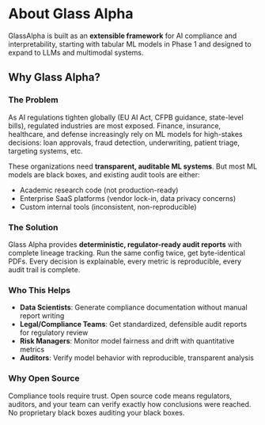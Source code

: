 # About Glass Alpha

GlassAlpha is built as an **extensible framework** for AI compliance and interpretability, starting with tabular ML models in Phase 1 and designed to expand to LLMs and multimodal systems.

## Why Glass Alpha?

### The Problem

As AI regulations tighten globally (EU AI Act, CFPB guidance, state-level bills), regulated industries are most exposed. Finance, insurance, healthcare, and defense increasingly rely on ML models for high-stakes decisions: loan approvals, fraud detection, underwriting, patient triage, targeting systems, etc.

These organizations need **transparent, auditable ML systems**. But most ML models are black boxes, and existing audit tools are either:

- Academic research code (not production-ready)
- Enterprise SaaS platforms (vendor lock-in, data privacy concerns)
- Custom internal tools (inconsistent, non-reproducible)

### The Solution

Glass Alpha provides **deterministic, regulator-ready audit reports** with complete lineage tracking. Run the same config twice, get byte-identical PDFs. Every decision is explainable, every metric is reproducible, every audit trail is complete.

### Who This Helps

- **Data Scientists**: Generate compliance documentation without manual report writing
- **Legal/Compliance Teams**: Get standardized, defensible audit reports for regulatory review
- **Risk Managers**: Monitor model fairness and drift with quantitative metrics
- **Auditors**: Verify model behavior with reproducible, transparent analysis

### Why Open Source

Compliance tools require trust. Open source code means regulators, auditors, and your team can verify exactly how conclusions were reached. No proprietary black boxes auditing your black boxes.